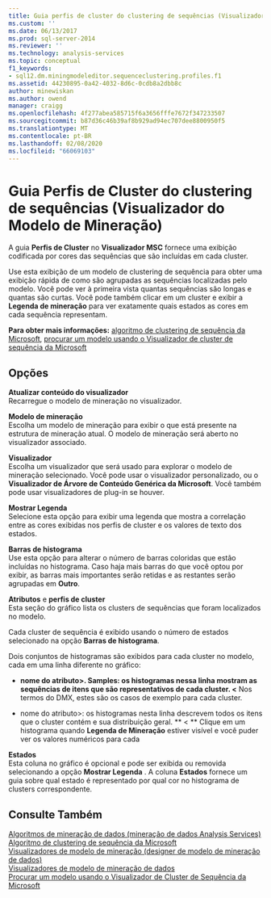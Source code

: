 ```yaml
---
title: Guia perfis de cluster do clustering de sequências (Visualizador do modelo de mineração | Microsoft Docs
ms.custom: ''
ms.date: 06/13/2017
ms.prod: sql-server-2014
ms.reviewer: ''
ms.technology: analysis-services
ms.topic: conceptual
f1_keywords:
- sql12.dm.miningmodeleditor.sequenceclustering.profiles.f1
ms.assetid: 44230895-0a42-4032-8d6c-0cdb8a2dbb8c
author: minewiskan
ms.author: owend
manager: craigg
ms.openlocfilehash: 4f277abea585715f6a3656fffe7672f347233507
ms.sourcegitcommit: b87d36c46b39af8b929ad94ec707dee8800950f5
ms.translationtype: MT
ms.contentlocale: pt-BR
ms.lasthandoff: 02/08/2020
ms.locfileid: "66069103"
---
```

# <a name="sequence-clustering-cluster-profiles-tab-mining-model-viewer"></a>Guia Perfis de Cluster do clustering de sequências (Visualizador do Modelo de Mineração)
  A guia **Perfis de Cluster** no **Visualizador MSC** fornece uma exibição codificada por cores das sequências que são incluídas em cada cluster.  
  
 Use esta exibição de um modelo de clustering de sequência para obter uma exibição rápida de como são agrupadas as sequências localizadas pelo modelo. Você pode ver à primeira vista quantas sequências são longas e quantas são curtas. Você pode também clicar em um cluster e exibir a **Legenda de mineração** para ver exatamente quais estados as cores em cada sequência representam.  
  
 **Para obter mais informações:**  [algoritmo de clustering de sequência da Microsoft](data-mining/microsoft-sequence-clustering-algorithm.md), [procurar um modelo usando o Visualizador de cluster de sequência da Microsoft](data-mining/browse-a-model-using-the-microsoft-sequence-cluster-viewer.md)  
  
## <a name="options"></a>Opções  
 **Atualizar conteúdo do visualizador**  
 Recarregue o modelo de mineração no visualizador.  
  
 **Modelo de mineração**  
 Escolha um modelo de mineração para exibir o que está presente na estrutura de mineração atual. O modelo de mineração será aberto no visualizador associado.  
  
 **Visualizador**  
 Escolha um visualizador que será usado para explorar o modelo de mineração selecionado. Você pode usar o visualizador personalizado, ou o **Visualizador de Árvore de Conteúdo Genérica da Microsoft**. Você também pode usar visualizadores de plug-in se houver.  
  
 **Mostrar Legenda**  
 Selecione esta opção para exibir uma legenda que mostra a correlação entre as cores exibidas nos perfis de cluster e os valores de texto dos estados.  
  
 **Barras de histograma**  
 Use esta opção para alterar o número de barras coloridas que estão incluídas no histograma. Caso haja mais barras do que você optou por exibir, as barras mais importantes serão retidas e as restantes serão agrupadas em **Outro**.  
  
 **Atributos** e **perfis de cluster**  
 Esta seção do gráfico lista os clusters de sequências que foram localizados no modelo.  
  
 Cada cluster de sequência é exibido usando o número de estados selecionado na opção **Barras de histograma**.  
  
 Dois conjuntos de histogramas são exibidos para cada cluster no modelo, cada em uma linha diferente no gráfico:  
  
-   **nome do atributo>. Samples: os histogramas nessa linha mostram as sequências de itens que são representativos de cada cluster. \<** Nos termos do DMX, estes são os casos de exemplo para cada cluster.  
  
-   nome do atributo>: os histogramas nesta linha descrevem todos os itens que o cluster contém e sua distribuição geral. ** \< ** Clique em um histograma quando **Legenda de Mineração** estiver visível e você puder ver os valores numéricos para cada  
  
 **Estados**  
 Esta coluna no gráfico é opcional e pode ser exibida ou removida selecionando a opção **Mostrar Legenda** . A coluna **Estados** fornece um guia sobre qual estado é representado por qual cor no histograma de clusters correspondente.  
  
## <a name="see-also"></a>Consulte Também  
 [Algoritmos de mineração de dados &#40;mineração de dados Analysis Services&#41;](data-mining/data-mining-algorithms-analysis-services-data-mining.md)   
 [Algoritmo de clustering de sequência da Microsoft](data-mining/microsoft-sequence-clustering-algorithm.md)   
 [Visualizadores de modelo de mineração &#40;designer de modelo de mineração de dados&#41;](mining-model-viewers-data-mining-model-designer.md)   
 [Visualizadores de modelo de mineração de dados](data-mining/data-mining-model-viewers.md)   
 [Procurar um modelo usando o Visualizador de Cluster de Sequência da Microsoft](data-mining/browse-a-model-using-the-microsoft-sequence-cluster-viewer.md)  
  
  
